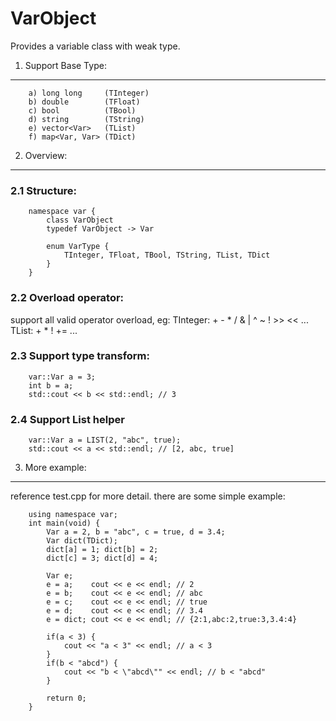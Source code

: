 VarObject
=========

Provides a variable class with weak type.

1. Support Base Type:
--------------------
		a) long long     (TInteger)
		b) double        (TFloat)
		c) bool          (TBool)
		d) string        (TString)
		e) vector<Var>   (TList)
		f) map<Var, Var> (TDict)

2. Overview:
--------------------
### 2.1 Structure:
		namespace var {
			class VarObject
			typedef VarObject -> Var

			enum VarType {
				TInteger, TFloat, TBool, TString, TList, TDict
			}
		}

### 2.2 Overload operator:
support all valid operator overload, eg:
		TInteger: + - * / & | ^ ~ ! >> << ...
		TList: + * ! +=
		...

### 2.3 Support type transform:
		var::Var a = 3;
		int b = a;
		std::cout << b << std::endl; // 3

### 2.4 Support List helper
		var::Var a = LIST(2, "abc", true);
		std::cout << a << std::endl; // [2, abc, true]

3. More example:
--------------------
reference test.cpp for more detail.
there are some simple example:

		using namespace var;
		int main(void) {
			Var a = 2, b = "abc", c = true, d = 3.4;
			Var dict(TDict);
			dict[a] = 1; dict[b] = 2;
			dict[c] = 3; dict[d] = 4;

			Var e;
			e = a;    cout << e << endl; // 2
			e = b;    cout << e << endl; // abc
			e = c;    cout << e << endl; // true
			e = d;    cout << e << endl; // 3.4
			e = dict; cout << e << endl; // {2:1,abc:2,true:3,3.4:4}

			if(a < 3) {
				cout << "a < 3" << endl; // a < 3
			}
			if(b < "abcd") {
				cout << "b < \"abcd\"" << endl; // b < "abcd"
			}

			return 0;
		}
